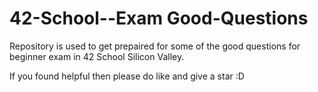 # 42-School--Exam Good-Questions

Repository is used to get prepaired for some of the good questions for beginner exam in 42 School Silicon Valley.

If you found helpful then please do like and give a star :D
